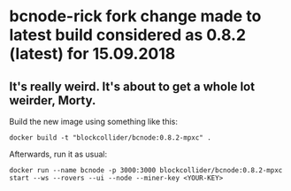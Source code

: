 # bcnode-rick fork change made to latest build considered as 0.8.2 (latest) for 15.09.2018
## It's really weird. It's about to get a whole lot weirder, Morty.
Build the new image using something like this:

```
docker build -t "blockcollider/bcnode:0.8.2-mpxc" .
```

Afterwards, run it as usual:

```
docker run --name bcnode -p 3000:3000 blockcollider/bcnode:0.8.2-mpxc start --ws --rovers --ui --node --miner-key <YOUR-KEY>
```
